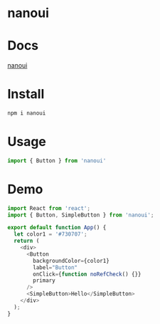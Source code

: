# nanoui

# Docs
[nanoui](https://www.unpkg.com/nanoui/storybook-static/index.html)

# Install
```javascript
npm i nanoui
```

# Usage
```javascript
import { Button } from 'nanoui'
```

# Demo
```javascript
import React from 'react';
import { Button, SimpleButton } from 'nanoui';

export default function App() {
  let color1 = '#730707';
  return (
    <div>
      <Button
        backgroundColor={color1}
        label="Button"
        onClick={function noRefCheck() {}}
        primary
      />
      <SimpleButton>Hello</SimpleButton>
    </div>
  );
}

```